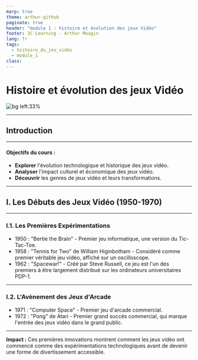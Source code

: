 ```yaml
---
marp: true
theme: arthur-github
paginate: true
header: "module 1 : histoire et évolution des jeux Vidéo"
footer: 3C Learning - Arthur Mougin
lang: fr
tags:
  - histoire_du_jeu_vidéo
  - module_1
class:
---
```


# Histoire et évolution des jeux Vidéo
<!-- 
_class: lead
_paginate : false 
_footer: "3C Learning - Arthur Mougin \n credits: [MEGA - Museum of Electronic Games & Art](https://www.m-e-g-a.org/research-education/research/t42-tennis-for-two/)"
-->

![bg left:33%](https://www.m-e-g-a.org/wp-content/uploads/t42_04.jpg)

<!--
Presentation personnelle :
- Nom : Arthur Mougin
- Profession : Développeur WebXR et Formateur en Développement de jeux vidéo
- Parcours : 
	- Web (DUT MMI)
	- Découverte du WebVR / WebXR en 2018
	- Licence d'informatique
	- Master en Management des technologies interactives 3D à l'ENSAM (2 ans de formation à Unity)
	- 2 ans travailler sur des plateformes 3D sociales pour le Web
	- 1 an de freelance en développement d'expériences web et de mentorat
Expliquer le programme :
- 3 ans de cours
- 20aine de modules
- Travaille du Lundi au Mercredi
- Volonté de travailler en méthode projet
-->

---
## Introduction
<!-- 
Les jeux vidéo font partie intégrante de la culture moderne, représentant un marché économique colossal et une forme d'art populaire. Ce cours explorera l'histoire des jeux vidéo depuis leurs débuts modestes dans les années 1950 jusqu'aux expériences immersives et interactives d'aujourd'hui.  
-->

---

#### Objectifs du cours :
- **Explorer** l'évolution technologique et historique des jeux vidéo.
- **Analyser** l'impact culturel et économique des jeux vidéo.
- **Découvrir** les genres de jeux vidéo et leurs transformations.
<!-- 
**Explorer** l'évolution technologique et historique des jeux vidéo.
**Analyser** l'impact culturel et économique des jeux vidéo à travers les décennies.
**Découvrir** les genres de jeux vidéo et leurs transformations au fil du temps
-->


---

## I. Les Débuts des Jeux Vidéo (1950-1970)
<!-- 
_class: "lead"
_paginate : false 
-->

---

### I.1. Les Premières Expérimentations
- 1950 : "Bertie the Brain" - Premier jeu informatique, une version du Tic-Tac-Toe.
- 1958 : "Tennis for Two" de William Higinbotham - Considéré comme premier véritable jeu vidéo, affiché sur un oscilloscope.
- 1962 : "Spacewar!" - Créé par Steve Russell, ce jeu est l'un des premiers à être largement distribué sur les ordinateurs universitaires PDP-1.

---

### I.2. L'Avènement des Jeux d'Arcade
- 1971 : "Computer Space" - Premier jeu d'arcade commercial.
- 1972 : "Pong" de Atari - Premier grand succès commercial, qui marque l'entrée des jeux vidéo dans le grand public.

---

**Impact :** Ces premières innovations montrent comment les jeux vidéo ont commencé comme des expérimentations technologiques avant de devenir une forme de divertissement accessible.
